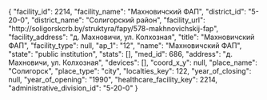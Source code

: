 {
    "facility_id": 2214,
    "facility_name": "Махновичский ФАП",
    "district_id": "5-20-0",
    "district_name": "Солигорский район",
    "facility_url": "http:\/\/soligorskcrb.by\/struktyra\/fapy\/578-makhnovichskij-fap",
    "facility_address": "д. Махновичи, ул. Колхозная",
    "title": "Махновичский ФАП",
    "facility_type": null,
    "ap_1": "12",
    "name": "Махновичский ФАП",
    "state": "public institution",
    "stats": [],
    "med_id": 686,
    "address": "д. Махновичи, ул. Колхозная",
    "devices": [],
    "coord_x_y": null,
    "place_name": "Солигорск",
    "place_type": "city",
    "localties_key": 122,
    "year_of_closing": null,
    "year_of_opening": "1990",
    "healthcare_facility_key": 2214,
    "administrative_division_id": "5-20-0"
}